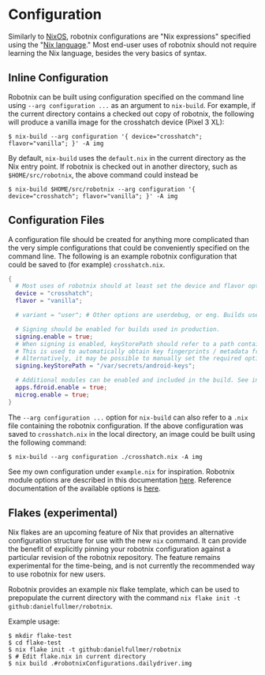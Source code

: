<!--
SPDX-FileCopyrightText: 2021 Daniel Fullmer and robotnix contributors
SPDX-License-Identifier: MIT
-->

# Configuration

Similarly to [NixOS](https://nixos.org/), robotnix configurations are "Nix expressions" specified using the "[Nix language](https://nixos.org/manual/nix/stable/#ch-expression-language)."
Most end-user uses of robotnix should not require learning the Nix language, besides the very basics of syntax.

## Inline Configuration
Robotnix can be built using configuration specified on the command line using `--arg configuration ...` as an argument to `nix-build`.
For example, if the current directory contains a checked out copy of robotnix, the following will produce a vanilla image for the crosshatch device (Pixel 3 XL):
```shell
$ nix-build --arg configuration '{ device="crosshatch"; flavor="vanilla"; }' -A img
```
By default, `nix-build` uses the `default.nix` in the current directory as the Nix entry point.
If robotnix is checked out in another directory, such as `$HOME/src/robotnix`, the above command could instead be
```shell
$ nix-build $HOME/src/robotnix --arg configuration '{ device="crosshatch"; flavor="vanilla"; }' -A img
```

## Configuration Files
A configuration file should be created for anything more complicated than the very simple configurations that could be conveniently specified on the command line.
The following is an example robotnix configuration that could be saved to (for example) `crosshatch.nix`.
```nix
{
  # Most uses of robotnix should at least set the device and flavor options.
  device = "crosshatch";
  flavor = "vanilla";

  # variant = "user"; # Other options are userdebug, or eng. Builds used in production should use "user"

  # Signing should be enabled for builds used in production.
  signing.enable = true;
  # When signing is enabled, keyStorePath should refer to a path containing keys created by `genereteKeysScript`
  # This is used to automatically obtain key fingerprints / metadata from the generated public keys.
  # Alternatively, it may be possible to manually set the required options like `signing.avb.fingerprint` or `apps.prebuilt.<name>.fingerprint` to avoid including this path.
  signing.keyStorePath = "/var/secrets/android-keys";

  # Additional modules can be enabled and included in the build. See individual module documentation
  apps.fdroid.enable = true;
  microg.enable = true;
}
```

The `--arg configuration ...` option for `nix-build` can also refer to a `.nix` file containing the robotnix configuration.
If the above configuration was saved to `crosshatch.nix` in the local directory, an image could be built using the following command:
```shell
$ nix-build --arg configuration ./crosshatch.nix -A img
```

See my own configuration under `example.nix` for inspiration.
Robotnix module options are described in this documentation [here](modules.md).
Reference documentation of the available options is [here](options.md).

## Flakes (experimental)
Nix flakes are an upcoming feature of Nix that provides an alternative configuration structure for use with the new `nix` command.
It can provide the benefit of explicitly pinning your robotnix configuration against a particular revision of the robotnix repository.
The feature remains experimental for the time-being, and is not currently the recommended way to use robotnix for new users.

Robotnix provides an example nix flake template, which can be used to prepopulate the current directory with the command `nix flake init -t github:danielfullmer/robotnix`.

Example usage:
```shell
$ mkdir flake-test
$ cd flake-test
$ nix flake init -t github:danielfullmer/robotnix
$ # Edit flake.nix in current directory
$ nix build .#robotnixConfigurations.dailydriver.img
```
